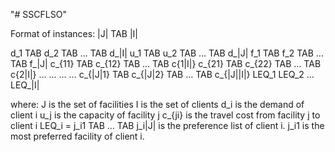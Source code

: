 "# SSCFLSO"

Format of instances:
|J| TAB |I|

d_1 TAB d_2 TAB ... TAB d_|I|
u_1 TAB u_2 TAB ... TAB d_|J|
f_1 TAB f_2 TAB ... TAB f_|J|
c_{11} TAB c_{12} TAB ... TAB c{1|I|}
c_{21} TAB c_{22} TAB ... TAB c{2|I|}
    ...     ...     ...     ...
c_{|J|1} TAB c_{|J|2} TAB ... TAB c_{|J||I|} 
LEQ_1
LEQ_2
...
LEQ_|I|

where:
J is the set of facilities
I is the set of clients
d_i is the demand of client i
u_j is the capacity of facility j
c_{ji} is the travel cost from facility j to client i
LEQ_i = j_i1 TAB ... TAB j_i|J| is the preference list of client i. j_i1 is the most preferred facility of client i.  

